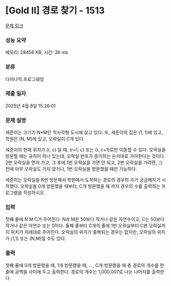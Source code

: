 # [Gold II] 경로 찾기 - 1513 

[문제 링크](https://www.acmicpc.net/problem/1513) 

### 성능 요약

메모리: 28456 KB, 시간: 36 ms

### 분류

다이나믹 프로그래밍

### 제출 일자

2025년 4월 8일 15:26:01

### 문제 설명

<p>세준이는 크기가 N*M인 직사각형 도시에 살고 있다. 또, 세준이의 집은 (1, 1)에 있고, 학원은 (N, M)에 있고, 오락실이 C개 있다.</p>

<p>세준이의 현재 위치가 (r, c) 일 때, (r+1, c) 또는 (r, c+1)로만 이동할 수 있다. 오락실을 방문할 때는 규칙이 하나 있는데, 오락실 번호가 증가하는 순서대로 가야한다는 것이다. 2번 오락실을 먼저 가고, 그 후에 1번 오락실을 가면 안 되고, 2번 오락실을 가려면, 그 전에 아무 오락실도 가지 않거나, 1번 오락실을 방문했을 때만 가능하다.</p>

<p>세준이는 오락실을 K번 방문해서 학원에서 도착하는 경로의 경우의 수가 궁금해지기 시작했다. 오락실을 0개 방문했을 때부터, C개 방문했을 때 까지 경우의 수를 출력하는 프로그램을 작성하시오.</p>

### 입력 

 <p>첫째 줄에 N M C가 주어진다. N과 M은 50보다 작거나 같은 자연수이고, C는 50보다 작거나 같은 자연수 또는 0이다. 둘째 줄부터 C개의 줄에 1번 오락실부터 C번 오락실까지 위치가 차례대로 주어진다. 오락실의 위치가 중복되는 경우는 없지만, 오락실의 위치가 (1,1) 또는 (N,M)일 수도 있다.</p>

### 출력 

 <p>첫째 줄에 0개 방문했을 때, 1개 방문했을 때, ..., C개 방문했을 때 총 경로의 개수를 한 줄에 공백을 사이에 두고 출력한다. 경로의 개수는 1,000,007로 나눈 나머지를 출력한다.</p>

